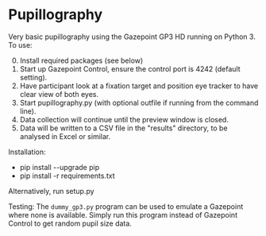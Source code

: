 # Pupillography
Very basic pupillography using the Gazepoint GP3 HD running on Python 3.
To use:

0. Install required packages (see below)
1. Start up Gazepoint Control, ensure the control port is 4242 (default setting).
2. Have participant look at a fixation target and position eye tracker to have clear view of both eyes.
3. Start pupillography.py (with optional outfile if running from the command line).
4. Data collection will continue until the preview window is closed.
5. Data will be written to a CSV file in the "results" directory, to be analysed in Excel or similar.

Installation:
* pip install --upgrade pip
* pip install -r requirements.txt

Alternatively, run setup.py

Testing:
The `dummy_gp3.py` program can be used to emulate a Gazepoint where none is available.
Simply run this program instead of Gazepoint Control to get random pupil size data.

